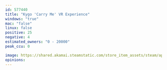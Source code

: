 ```yaml
---
id: 577440
title: "Kygo 'Carry Me' VR Experience"
windows: "true"
mac: "false"
linux: false
positive: 25
negative: 4
estimated_owners: "0 - 20000"
peak_ccu: 0

image: https://shared.akamai.steamstatic.com/store_item_assets/steam/apps/577440/header.jpg?t=1509753252
opinions:
---
```

